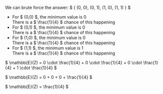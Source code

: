We can brute force the answer:
$ { (0, 0), (0, 1), (1, 0), (1, 1) } $

<ul>
    <li> For $ (0,0) $, the minimum value is 0 <br/> 
    There is a $ \frac{1}{4} $ chance of this happening
    <li> For $ (0,1) $, the minimum value is 0 <br/> 
    There is a $ \frac{1}{4} $ chance of this happening
    <li> For $ (1,0) $, the minimum value is 0 <br/> 
    There is a $ \frac{1}{4} $ chance of this happening
    <li> For $ (1,1) $, the minimum value is 1 <br/> 
    There is a $ \frac{1}{4} $ chance of this happening
</ul>

$ \mathbb{E}(Z) = 0 \cdot \frac{1}{4} + 0 \cdot \frac{1}{4} + 0 \cdot \frac{1}{4} + 1 \cdot \frac{1}{4} $

$ \mathbb{E}(Z) = 0 + 0 + 0 + \frac{1}{4} $

$ \mathbb{E}(Z) = \frac{1}{4} $
